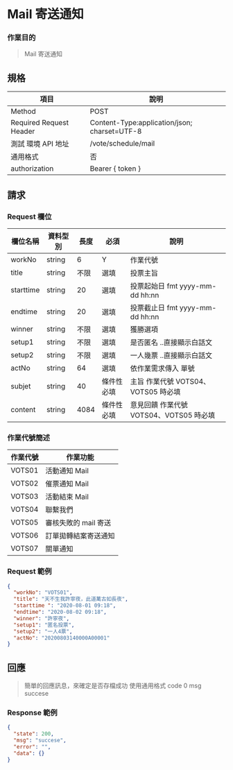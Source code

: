 # Mail 寄送通知

### 作業目的

> Mail 寄送通知

## 規格

| 項目                    | 說明                                         |
| ----------------------- | -------------------------------------------- |
| Method                  | POST                                         |
| Required Request Header | Content-Type:application/json; charset=UTF-8 |
| 測試 環境 API 地址      | /vote/schedule/mail                          |
| 通用格式                | 否                                           |
| authorization           | Bearer { token }                             |

## 請求

### Request 欄位

| 欄位名稱  | 資料型別 | 長度 | 必須       | 說明                                    |
| --------- | -------- | ---- | ---------- | --------------------------------------- |
| workNo    | string   | 6    | Y          | 作業代號                                |
| title     | string   | 不限 | 選填       | 投票主旨                                |
| starttime | string   | 20   | 選填       | 投票起始日 fmt yyyy-mm-dd hh:nn         |
| endtime   | string   | 20   | 選填       | 投票截止日 fmt yyyy-mm-dd hh:nn         |
| winner    | string   | 不限 | 選填       | 獲勝選項                                |
| setup1    | string   | 不限 | 選填       | 是否匿名 ..直接顯示白話文               |
| setup2    | string   | 不限 | 選填       | 一人幾票 ..直接顯示白話文               |
| actNo     | string   | 64   | 選填       | 依作業需求傳入 單號                     |
| subjet    | string   | 40   | 條件性必填 | 主旨 作業代號 VOTS04、VOTS05 時必填     |
| content   | string   | 4084 | 條件性必填 | 意見回饋 作業代號 VOTS04、VOTS05 時必填 |

### 作業代號簡述

| 作業代號 | 作業功能             |
| -------- | -------------------- |
| VOTS01   | 活動通知 Mail        |
| VOTS02   | 催票通知 Mail        |
| VOTS03   | 活動結束 Mail        |
| VOTS04   | 聯繫我們             |
| VOTS05   | 審核失敗的 mail 寄送 |
| VOTS06   | 訂單拋轉結案寄送通知 |
| VOTS07   | 關單通知             |

### Request 範例

```json
{
  "workNo": "VOTS01",
  "title": "天不生我許寧夜，此道萬古如長夜",
  "starttime ": "2020-08-01 09:18",
  "endtime": "2020-08-02 09:18",
  "winner": "許寧夜",
  "setup1": "匿名投票",
  "setup2": "一人4票",
  "actNo": "20200803140000A00001"
}
```

## 回應

> 簡單的回應訊息，來確定是否存檔成功
> 使用通用格式 code 0 msg succese

### Response 範例

```json
{
  "state": 200,
  "msg": "succese",
  "error": "",
  "data": {}
}
```
